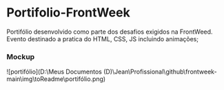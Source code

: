 # Portifolio-FrontWeek
Portifólio desenvolvido como parte dos desafios exigidos na FrontWeed. Evento destinado a pratica do HTML, CSS, JS incluindo animações;

### Mockup
![portifólio](D:\Meus Documentos (D)\Jean\Profissional\github\frontweek-main\img\toReadme\portifólio.png)
